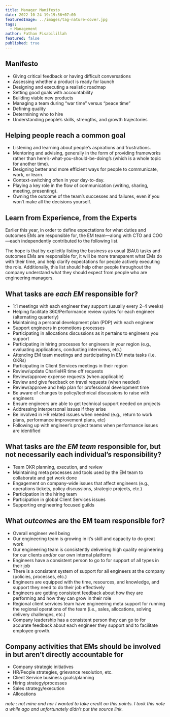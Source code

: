 ```yaml
---
title: Manager Manifesto
date: 2022-10-24 19:19:56+07:00
featuredImage: ../images/tag-nature-cover.jpg
tags:
  - Management
author: Fathan Fisabilillah
featured: false
published: true
---
```

## Manifesto

* Giving critical feedback or having difficult conversations
* Assessing whether a product is ready for launch
* Designing and executing a realistic roadmap
* Setting good goals with accountability
* Building viable new products
* Managing a team during “war time” versus “peace time”
* Defining quality
* Determining who to hire
* Understanding people’s skills, strengths, and growth trajectories

## **Helping people reach a common goal**

* Listening and learning about people’s aspirations and frustrations.
* Mentoring and advising, generally in the form of providing frameworks rather than here’s-what-you-should-be-doing’s (which is a whole topic for another time).
* Designing better and more efficient ways for people to communicate, work, or learn.
* Context-switching often in your day-to-day.
* Playing a key role in the flow of communication (writing, sharing, meeting, presenting).
* Owning the outcome of the team’s successes and failures, even if you won’t make all the decisions yourself.

## Learn from Experience, from the Experts

Earlier this year, in order to define expectations for what duties and outcomes EMs are responsible for, the EM team—along with CTO and COO—each independently contributed to the following list.

The hope is that by explicitly listing the business as usual (BAU) tasks and outcomes EMs are responsible for, it will be more transparent what EMs do with their time, and help clarify expectations for people actively executing the role. Additionally, this list should help other people throughout the company understand what they should expect from people who are engineering managers.

## What tasks are *each EM* responsible for?

* 1:1 meetings with each engineer they support (usually every 2–4 weeks)
* Helping facilitate 360/Performance review cycles for each engineer (alternating quarterly)
* Maintaining a personal development plan (PDP) with each engineer
* Support engineers in promotions processes
* Participating in allocations discussions as it pertains to engineers you support
* Participating in hiring processes for engineers in your region (e.g., evaluating applications, conducting interviews, etc.)
* Attending EM team meetings and participating in EM meta tasks (i.e. OKRs)
* Participating in Client Services meetings in their region
* Review/update CharlieHR time off requests
* Review/approve expense requests (when applicable)
* Review and give feedback on travel requests (when needed)
* Review/approve and help plan for professional development time
* Be aware of changes to policy/technical discussions to raise with engineers
* Ensure engineers are able to get technical support needed on projects
* Addressing interpersonal issues if they arise
* Be involved in HR related issues when needed (e.g., return to work plans, performance improvement plans, etc)
* Following up with engineer’s project teams when performance issues are identified

## What tasks are *the EM team* responsible for, but not necessarily each individual’s responsibility?

* Team OKR planning, execution, and review
* Maintaining meta processes and tools used by the EM team to collaborate and get work done
* Engagement on company-wide issues that affect engineers (e.g., operations tickets, policy discussions, strategic projects, etc.)
* Participation in the hiring team
* Participation in global Client Services issues
* Supporting engineering focused guilds

## What *outcomes* are the EM team responsible for?

* Overall engineer well being
* Our engineering team is growing in it’s skill and capacity to do great work
* Our engineering team is consistently delivering high quality engineering for our clients and/or our own internal platform
* Engineers have a consistent person to go to for support of all types in their job
* There is a consistent system of support for all engineers at the company (policies, processes, etc.)
* Engineers are equipped with the time, resources, and knowledge, and support they need to do their job effectively
* Engineers are getting consistent feedback about how they are performing and how they can grow in their role
* Regional client services team have engineering meta support for running the regional operations of the team (i.e., sales, allocations, solving delivery challenges, etc.)
* Company leadership has a consistent person they can go to for accurate feedback about each engineer they support and to facilitate employee growth.

## Company activities that EMs should be involved in but aren’t directly accountable for

* Company strategic initiatives
* HR/People strategies, grievance resolution, etc.
* Client Service business goals/planning
* Hiring strategy/processes
* Sales strategy/execution
* Allocations

*note : not mine and nor I wanted to take credit on this points. I took this note a while ago and unfortunately didn’t put the source link.*